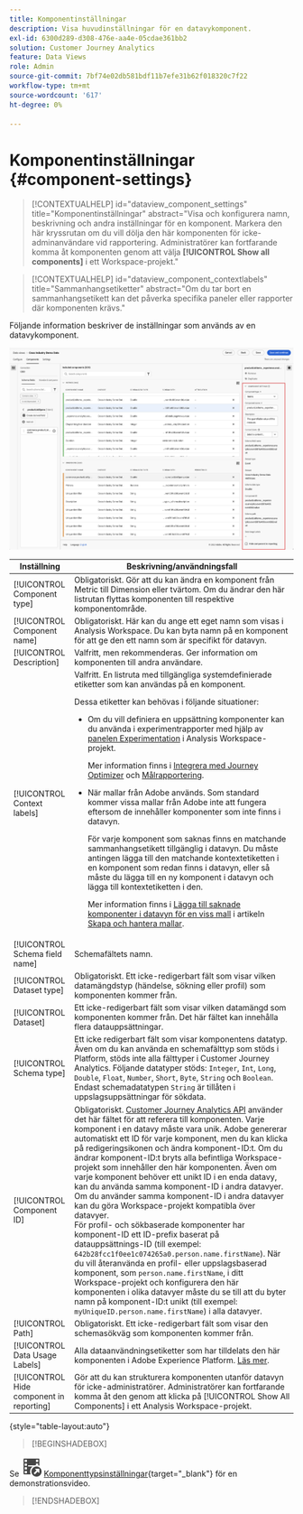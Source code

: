 ```yaml
---
title: Komponentinställningar
description: Visa huvudinställningar för en datavykomponent.
exl-id: 6300d289-d308-476e-aa4e-05cdae361bb2
solution: Customer Journey Analytics
feature: Data Views
role: Admin
source-git-commit: 7bf74e02db581bdf11b7efe31b62f018320c7f22
workflow-type: tm+mt
source-wordcount: '617'
ht-degree: 0%

---
```


# Komponentinställningar {#component-settings}

<!-- markdownlint-disable MD034 -->

>[!CONTEXTUALHELP]
>id="dataview_component_settings"
>title="Komponentinställningar"
>abstract="Visa och konfigurera namn, beskrivning och andra inställningar för en komponent. Markera den här kryssrutan om du vill dölja den här komponenten för icke-adminanvändare vid rapportering. Administratörer kan fortfarande komma åt komponenten genom att välja **[!UICONTROL Show all components]** i ett Workspace-projekt."

<!-- markdownlint-enable MD034 -->

<!-- markdownlint-disable MD034 -->

>[!CONTEXTUALHELP]
>id="dataview_component_contextlabels"
>title="Sammanhangsetiketter"
>abstract="Om du tar bort en sammanhangsetikett kan det påverka specifika paneler eller rapporter där komponenten krävs."

<!-- markdownlint-enable MD034 -->


Följande information beskriver de inställningar som används av en datavykomponent.

![Komponentinställningar som beskrivs i det här avsnittet](../assets/component-settings.png)

| Inställning | Beskrivning/användningsfall |
| --- | --- |
| [!UICONTROL Component type] | Obligatoriskt. Gör att du kan ändra en komponent från Metric till Dimension eller tvärtom. Om du ändrar den här listrutan flyttas komponenten till respektive komponentområde. |
| [!UICONTROL Component name] | Obligatoriskt. Här kan du ange ett eget namn som visas i Analysis Workspace. Du kan byta namn på en komponent för att ge den ett namn som är specifikt för datavyn. |
| [!UICONTROL Description] | Valfritt, men rekommenderas. Ger information om komponenten till andra användare. |
| [!UICONTROL Context labels] | Valfritt. En listruta med tillgängliga systemdefinierade etiketter som kan användas på en komponent. <p>Dessa etiketter kan behövas i följande situationer:</p> <ul><li>Om du vill definiera en uppsättning komponenter kan du använda i experimentrapporter med hjälp av [panelen Experimentation](/help/analysis-workspace/c-panels/experimentation.md) i Analysis Workspace-projekt.<p>Mer information finns i [Integrera med Journey Optimizer](/help/integrations/ajo.md#data-view) och [Målrapportering](/help/integrations/at.md).</p></li><li>När mallar från Adobe används. Som standard kommer vissa mallar från Adobe inte att fungera eftersom de innehåller komponenter som inte finns i datavyn.<p>För varje komponent som saknas finns en matchande sammanhangsetikett tillgänglig i datavyn. Du måste antingen lägga till den matchande kontextetiketten i en komponent som redan finns i datavyn, eller så måste du lägga till en ny komponent i datavyn och lägga till kontextetiketten i den.</p><p>Mer information finns i [Lägga till saknade komponenter i datavyn för en viss mall](/help/analysis-workspace/templates/create-templates.md#add-missing-components-to-the-data-view-for-a-given-template) i artikeln [Skapa och hantera mallar](/help/analysis-workspace/templates/create-templates.md).</p> |
| [!UICONTROL Schema field name] | Schemafältets namn. |
| [!UICONTROL Dataset type] | Obligatoriskt. Ett icke-redigerbart fält som visar vilken datamängdstyp (händelse, sökning eller profil) som komponenten kommer från. |
| [!UICONTROL Dataset] | Ett icke-redigerbart fält som visar vilken datamängd som komponenten kommer från. Det här fältet kan innehålla flera datauppsättningar. |
| [!UICONTROL Schema type] | Ett icke redigerbart fält som visar komponentens datatyp. Även om du kan använda en schemafälttyp som stöds i Platform, stöds inte alla fälttyper i Customer Journey Analytics. Följande datatyper stöds: `Integer`, `Int`, `Long`, `Double`, `Float`, `Number`, `Short`, `Byte`, `String` och `Boolean`. Endast schemadatatypen `String` är tillåten i uppslagsuppsättningar för sökdata. |
| [!UICONTROL Component ID] | Obligatoriskt. [Customer Journey Analytics API](https://adobe.io/cja-apis/docs) använder det här fältet för att referera till komponenten. Varje komponent i en datavy måste vara unik. Adobe genererar automatiskt ett ID för varje komponent, men du kan klicka på redigeringsikonen och ändra komponent-ID:t. Om du ändrar komponent-ID:t bryts alla befintliga Workspace-projekt som innehåller den här komponenten. Även om varje komponent behöver ett unikt ID i en enda datavy, kan du använda samma komponent-ID i andra datavyer. Om du använder samma komponent-ID i andra datavyer kan du göra Workspace-projekt kompatibla över datavyer. <br/>För profil- och sökbaserade komponenter har komponent-ID ett ID-prefix baserat på datauppsättnings-ID (till exempel: `642b28fcc1f0ee1c074265a0.person.name.firstName`). När du vill återanvända en profil- eller uppslagsbaserad komponent, som `person.name.firstName`, i ditt Workspace-projekt och konfigurera den här komponenten i olika datavyer måste du se till att du byter namn på komponent-ID:t unikt (till exempel: `myUniqueID.person.name.firstName`) i alla datavyer. |
| [!UICONTROL Path] | Obligatoriskt. Ett icke-redigerbart fält som visar den schemasökväg som komponenten kommer från. |
| [!UICONTROL Data Usage Labels] | Alla dataanvändningsetiketter som har tilldelats den här komponenten i Adobe Experience Platform. [Läs mer](/help/data-views/data-governance.md). |
| [!UICONTROL Hide component in reporting] | Gör att du kan strukturera komponenten utanför datavyn för icke-administratörer. Administratörer kan fortfarande komma åt den genom att klicka på [!UICONTROL Show All Components] i ett Analysis Workspace-projekt. |

{style="table-layout:auto"}



>[!BEGINSHADEBOX]

Se ![VideoCheckedOut](/help/assets/icons/VideoCheckedOut.svg) [Komponenttypsinställningar](https://video.tv.adobe.com/v/333112/?quality=12&learn=on){target="_blank"} för en demonstrationsvideo.

>[!ENDSHADEBOX]


